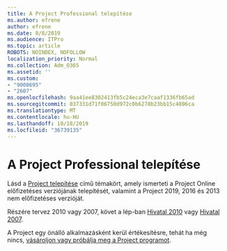 ```yaml
---
title: A Project Professional telepítése
ms.author: efrene
author: efrene
ms.date: 8/8/2019
ms.audience: ITPro
ms.topic: article
ROBOTS: NOINDEX, NOFOLLOW
localization_priority: Normal
ms.collection: Adm_O365
ms.assetid: ''
ms.custom:
- "9000695"
- "2607"
ms.openlocfilehash: 9aa41ee8302413fb5c24eca3e7caaf1336fb65ad
ms.sourcegitcommit: 037331d71f06750d972c0b6278b23bb15c4806ca
ms.translationtype: MT
ms.contentlocale: hu-HU
ms.lasthandoff: 10/18/2019
ms.locfileid: "36739135"
---
```

# <a name="install-project-professional"></a>A Project Professional telepítése

Lásd a [Project telepítése](https://support.office.com/article/install-project-7059249b-d9fe-4d61-ab96-5c5bf435f281) című témakört, amely ismerteti a Project Online előfizetéses verziójának telepítését, valamint a Project 2019, 2016 és 2013 nem előfizetéses verzióját. 

Részére tervez 2010 vagy 2007, követ a lép-ban [Hivatal 2010](https://support.office.com/article/install-office-2010-1b8f3c9b-bdd2-4a4f-8c88-aa756546529d) vagy [Hivatal 2007](https://support.office.com/article/install-office-2007-88a8e329-3335-4f82-abb2-ecea3e319657). 

A Project egy önálló alkalmazásként kerül értékesítésre, tehát ha még nincs, [vásároljon vagy próbálja meg a Project programot](https://products.office.com/project). 





